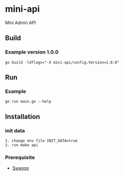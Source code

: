 # mini-api

Mini Admin API

## Build

### Example version 1.0.0

```shell
go build -ldflags="-X mini-api/config.Version=1.0.0"
```

## Run

### Example

```shell
go run main.go --help
```

## Installation

### init data

```text
1. change env file INIT_DATA=true 
2. run make api
```

### Prerequisite

- [Swaggo](https://github.com/swaggo/swag)
